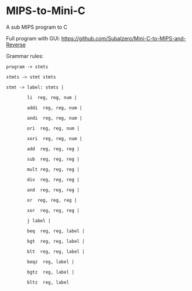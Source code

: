 # MIPS-to-Mini-C
A sub MIPS program to C
<p>
  
  Full program with GUI: https://github.com/Subalzero/Mini-C-to-MIPS-and-Reverse
  
  Grammar rules:
  
    program -> stmts
  
    stmts -> stmt stmts
  
    stmt -> label: stmts |
  
            li  reg, reg, num |
            
            addi  reg, reg, num |
            
            andi  reg, reg, num |
            
            ori  reg, reg, num |
            
            xori  reg, reg, num |
            
            add  reg, reg, reg |
            
            sub  reg, reg, reg |
            
            mult reg, reg, reg |
            
            div  reg, reg, reg |
            
            and  reg, reg, reg |
            
            or  reg, reg, reg |
            
            xor  reg, reg, reg |
            
            j label |
            
            beq  reg, reg, label |
            
            bgt  reg, reg, label |
            
            blt  reg, reg, label |
            
            beqz  reg, label |
            
            bgtz  reg, label |
            
            bltz  reg, label
